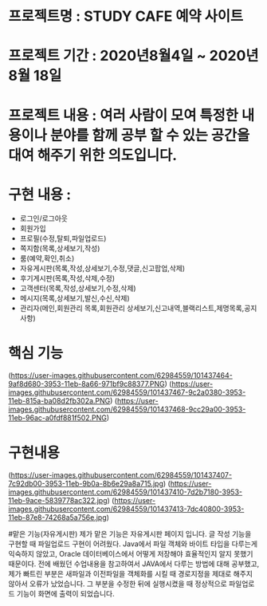 # 프로젝트명 : STUDY CAFE 예약 사이트

# 프로젝트 기간 : 2020년8월4일 ~ 2020년 8월 18일

# 프로젝트 내용 : 여러 사람이 모여 특정한 내용이나 분야를 함께 공부 할 수 있는 공간을 대여 해주기 위한 의도입니다.

# 구현 내용 : 
  + 로그인/로그아웃 
  + 회원가입 
  + 프로필(수정,탈퇴,파일업로드)
  + 쪽지함(목록,상세보기,작성)
  + 룸(예약,확인,취소)
  + 자유게시판(목록,작성,상세보기,수정,댓글,신고팝업,삭제)
  + 후기게시판(목록,작성,삭제,수정)
  + 고객센터(목록,작성,상세보기,수정,삭제)
  + 메시지(목록,상세보기,발신,수신,삭제)
  + 관리자(메인,회원관리 목록,회원관리 상세보기,신고내역,블랙리스트,제명목록,공지사항)

# 핵심 기능
(https://user-images.githubusercontent.com/62984559/101437464-9af8d680-3953-11eb-8a66-971bf9c88377.PNG)
(https://user-images.githubusercontent.com/62984559/101437467-9c2a0380-3953-11eb-815a-ba08d2fb302a.PNG)
(https://user-images.githubusercontent.com/62984559/101437468-9cc29a00-3953-11eb-96ac-a0fdf881f502.PNG)


# 구현내용
(https://user-images.githubusercontent.com/62984559/101437407-7c92db00-3953-11eb-9b0a-8b6e29a8a715.jpg)
(https://user-images.githubusercontent.com/62984559/101437410-7d2b7180-3953-11eb-9ace-5839778ac322.jpg)
(https://user-images.githubusercontent.com/62984559/101437413-7dc40800-3953-11eb-87e8-74268a5a756e.jpg)

#맡은 기능(자유게시판)
 제가 맡은 기능은 자유게시판 페이지 입니다. 
 글 작성 기능을 구현할 때 파일업로드 구현이 어려웠다. Java에서 파일 객체와 바이트 타입을 다루는게 익숙하지 않았고, Oracle 데이터베이스에서 어떻게 저장해야 효율적인지 알지 못했기 때문이다.
전에 배웠던 수업내용을 참고하여서 JAVA에서 다루는 방법에 대해 공부했고, 제가 빠트린 부분은 새파일과 이전파일을 객체화를 시킬 때 경로지정을 제대로 해주지 않아서 오류가 났었습니다. 그 부분을 수정한 뒤에 실행시켰을 때 정상적으로 파일업로드 기능이 화면에 출력이 되었습니다.
